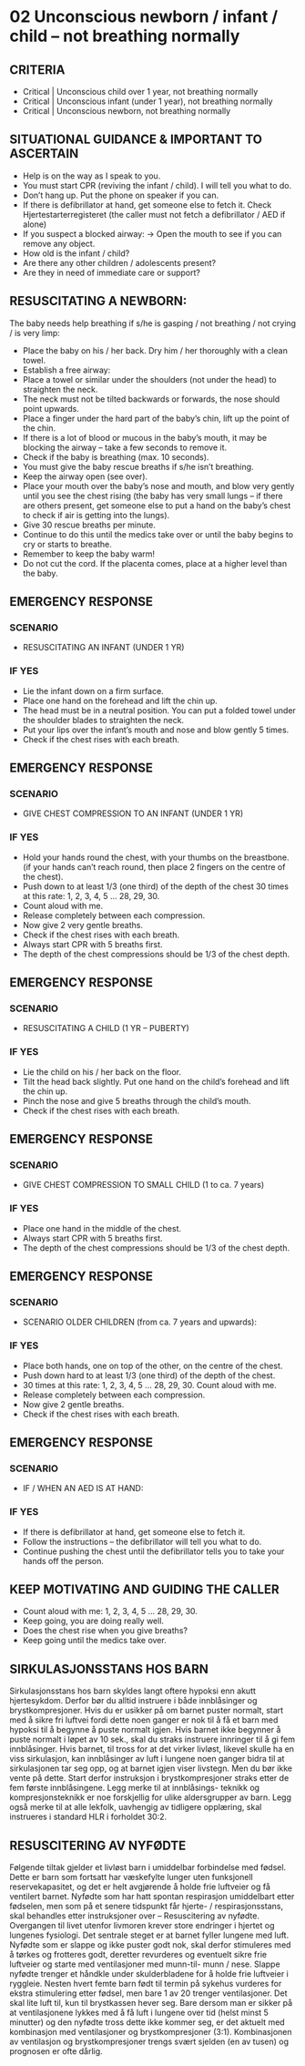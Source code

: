 # 02 Unconscious newborn / infant / child – not breathing normally

## CRITERIA
- Critical | Unconscious child over 1 year, not breathing normally
- Critical | Unconscious infant (under 1 year), not breathing normally
- Critical | Unconscious newborn, not breathing normally

## SITUATIONAL GUIDANCE & IMPORTANT TO ASCERTAIN
- Help is on the way as I speak to you.
- You must start CPR (reviving the infant / child). I will tell you what to do.
- Don’t hang up. Put the phone on speaker if you can.
- If there is defibrillator at hand, get someone else to fetch it. Check Hjertestarterregisteret (the caller must not fetch a defibrillator / AED if alone)
- If you suspect a blocked airway: -> Open the mouth to see if you can remove any object.
- How old is the infant / child?
- Are there any other children / adolescents present?
- Are they in need of immediate care or support?

## RESUSCITATING A NEWBORN:
The baby needs help breathing if s/he is gasping / not breathing / not crying / is very limp:
- Place the baby on his / her back. Dry him / her thoroughly with a clean towel.
- Establish a free airway:
- Place a towel or similar under the shoulders (not under the head) to straighten the neck.
- The neck must not be tilted backwards or forwards, the nose should point upwards.
- Place a finger under the hard part of the baby’s chin, lift up the point of the chin.
- If there is a lot of blood or mucous in the baby’s mouth, it may be blocking the airway – take a few seconds to remove it.
- Check if the baby is breathing (max. 10 seconds).
- You must give the baby rescue breaths if s/he isn’t breathing.
- Keep the airway open (see over).
- Place your mouth over the baby’s nose and mouth, and blow very gently until you see the chest
rising (the baby has very small lungs – if there are others present, get someone else to put a hand
on the baby’s chest to check if air is getting into the lungs).
- Give 30 rescue breaths per minute.
- Continue to do this until the medics take over or until the baby begins to cry or starts to breathe.
- Remember to keep the baby warm!
- Do not cut the cord. If the placenta comes, place at a higher level than the baby.



## EMERGENCY RESPONSE

### SCENARIO
- RESUSCITATING AN INFANT (UNDER 1 YR)

### IF YES
- Lie the infant down on a firm surface.
- Place one hand on the forehead and lift the chin up.
- The head must be in a neutral position. You can put a folded towel under the shoulder blades to straighten the neck.
- Put your lips over the infant’s mouth and nose and blow gently 5 times.
- Check if the chest rises with each breath.

## EMERGENCY RESPONSE

### SCENARIO
- GIVE CHEST COMPRESSION TO AN INFANT (UNDER 1 YR)

### IF YES
- Hold your hands round the chest, with your thumbs on the breastbone. (if your hands can’t reach round, then place 2 fingers on the centre of the chest).
- Push down to at least 1/3 (one third) of the depth of the chest 30 times at this rate: 1, 2, 3, 4, 5 ... 28, 29, 30.
- Count aloud with me.
- Release completely between each compression.
- Now give 2 very gentle breaths.
- Check if the chest rises with each breath.
- Always start CPR with 5 breaths first.
- The depth of the chest compressions should be 1/3 of the chest depth.


## EMERGENCY RESPONSE

### SCENARIO
- RESUSCITATING A CHILD (1 YR – PUBERTY)

### IF YES
- Lie the child on his / her back on the floor.
- Tilt the head back slightly. Put one hand on the child’s forehead and lift the chin up.
- Pinch the nose and give 5 breaths through the child’s mouth.
- Check if the chest rises with each breath.

## EMERGENCY RESPONSE

### SCENARIO
- GIVE CHEST COMPRESSION TO SMALL CHILD (1 to ca. 7 years)

### IF YES
- Place one hand in the middle of the chest.
- Always start CPR with 5 breaths first.
- The depth of the chest compressions should be 1/3 of the chest depth.


## EMERGENCY RESPONSE

### SCENARIO
- SCENARIO OLDER CHILDREN (from ca. 7 years and upwards):

### IF YES
- Place both hands, one on top of the other, on the
centre of the chest.
- Push down hard to at least 1/3 (one third) of the depth of the chest.
- 30 times at this rate: 1, 2, 3, 4, 5 ... 28, 29, 30. Count aloud with me.
- Release completely between each compression.
- Now give 2 gentle breaths.
- Check if the chest rises with each breath.


## EMERGENCY RESPONSE

### SCENARIO
- IF / WHEN AN AED IS AT HAND:

### IF YES
- If there is defibrillator at hand, get someone else to fetch it.
- Follow the instructions – the defibrillator will tell you what to do.
- Continue pushing the chest until the defibrillator tells you to take your hands off the person.


## KEEP MOTIVATING AND GUIDING THE CALLER
- Count aloud with me: 1, 2, 3, 4, 5 ... 28, 29, 30.
- Keep going, you are doing really well.
- Does the chest rise when you give breaths?
- Keep going until the medics take over.


## SIRKULASJONSSTANS HOS BARN
Sirkulasjonsstans hos barn skyldes langt oftere hypoksi enn akutt hjertesykdom. Derfor
bør du alltid instruere i både innblåsinger og brystkompresjoner. Hvis du er usikker på
om barnet puster normalt, start med å sikre fri luftvei fordi dette noen ganger er nok til å
få et barn med hypoksi til å begynne å puste normalt igjen. Hvis barnet ikke begynner å
puste normalt i løpet av 10 sek., skal du straks instruere innringer til å gi fem innblåsinger.
Hvis barnet, til tross for at det virker livløst, likevel skulle ha en viss sirkulasjon, kan
innblåsinger av luft i lungene noen ganger bidra til at sirkulasjonen tar seg opp, og at
barnet igjen viser livstegn. Men du bør ikke vente på dette. Start derfor instruksjon i
brystkompresjoner straks etter de fem første innblåsingene. Legg merke til at innblåsings-
teknikk og kompresjonsteknikk er noe forskjellig for ulike aldersgrupper av barn. Legg
også merke til at alle lekfolk, uavhengig av tidligere opplæring, skal instrueres i standard
HLR i forholdet 30:2.

## RESUSCITERING AV NYFØDTE
Følgende tiltak gjelder et livløst barn i umiddelbar forbindelse med fødsel. Dette er barn
som fortsatt har væskefylte lunger uten funksjonell reservekapasitet, og det er helt
avgjørende å holde frie luftveier og få ventilert barnet. Nyfødte som har hatt spontan
respirasjon umiddelbart etter fødselen, men som på et senere tidspunkt får hjerte- /
respirasjonsstans, skal behandles etter instruksjoner over – Resuscitering av nyfødte.
Overgangen til livet utenfor livmoren krever store endringer i hjertet og lungenes
fysiologi. Det sentrale steget er at barnet fyller lungene med luft. Nyfødte som er slappe
og ikke puster godt nok, skal derfor stimuleres med å tørkes og frotteres godt, deretter
revurderes og eventuelt sikre frie luftveier og starte med ventilasjoner med munn-til-
munn / nese. Slappe nyfødte trenger et håndkle under skulderbladene for å holde frie
luftveier i ryggleie. Nesten hvert femte barn født til termin på sykehus vurderes for ekstra
stimulering etter fødsel, men bare 1 av 20 trenger ventilasjoner. Det skal lite luft til, kun
til brystkassen hever seg. Bare dersom man er sikker på at ventilasjonene lykkes med å
få luft i lungene over tid (helst minst 5 minutter) og den nyfødte tross dette ikke kommer
seg, er det aktuelt med kombinasjon med ventilasjoner og brystkompresjoner (3:1).
Kombinasjonen av ventilasjon og brystkompresjoner trengs svært sjelden (en av tusen)
og prognosen er ofte dårlig.